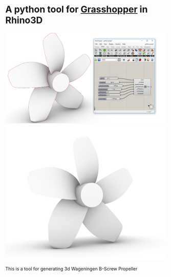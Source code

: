 # A python tool for [Grasshopper](https://www.rhino3d.com/6/new/grasshopper) in Rhino3D

![Tool in use](https://github.com/kalam360/parametric-propeller-python-grasshopper/blob/master/demo-picture.PNG) 
![Perspective View](https://github.com/kalam360/parametric-propeller-python-grasshopper/blob/master/demo-perspective.PNG)


This is a tool for generating 3d Wageningen B-Screw Propeller
